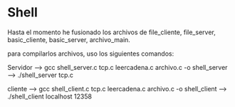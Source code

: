# Shell

Hasta el momento he fusionado los archivos de file_cliente, file_server,
basic_cliente, basic_server, archivo_main.

para compilarlos archivos, uso los siguientes comandos:

Servidor --> gcc shell_server.c tcp.c leercadena.c archivo.c -o shell_server
         --> ./shell_server tcp.c 

cliente --> gcc shell_client.c tcp.c leercadena.c archivo.c -o shell_client
        --> ./shell_client localhost 12358 






